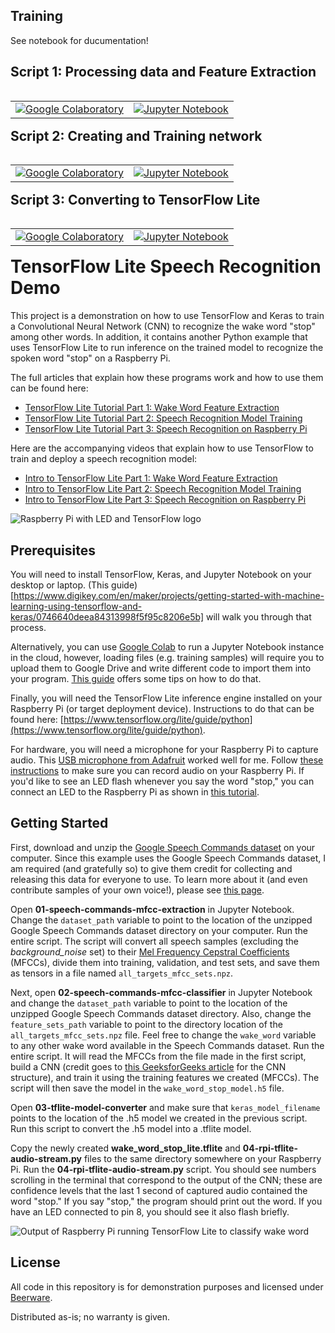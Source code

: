 
## Training

See notebook for ducumentation!

## Script 1: Processing data and Feature Extraction

<p>
<table class="tfo-notebook-buttons" align="left">
  <td>
    <a target="_blank" href="https://colab.research.google.com/github/dsettu/tflite/blob/main/kws/01_speech_commands_mfcc_extraction.ipynb"><img src="https://www.tensorflow.org/images/colab_logo_32px.png" />Google Colaboratory</a>
  </td>
  <td>
    <a target="_blank" href="https://colab.research.google.com/github/dsettu/tflite/blob/main/kws/01_speech_commands_mfcc_extraction.ipynb"><img src="https://www.tensorflow.org/images/GitHub-Mark-32px.png" />Jupyter Notebook</a>
  </td>
</table>
<p>

## Script 2: Creating and Training network 

<p>
<table class="tfo-notebook-buttons" align="left">
  <td>
    <a target="_blank" href="https://colab.research.google.com/github/dsettu/tflite/blob/main/kws/02_speech_commands_mfcc_classifier.ipynb"><img src="https://www.tensorflow.org/images/colab_logo_32px.png" />Google Colaboratory</a>
  </td>
  <td>
    <a target="_blank" href="https://colab.research.google.com/github/dsettu/tflite/blob/main/kws/02_speech_commands_mfcc_classifier.ipynb"><img src="https://www.tensorflow.org/images/GitHub-Mark-32px.png" />Jupyter Notebook</a>
  </td>
</table>
<p>

## Script 3: Converting to TensorFlow Lite

<p>
<table class="tfo-notebook-buttons" align="left">
  <td>
    <a target="_blank" href="https://colab.research.google.com/github/dsettu/tflite/blob/main/kws/03-tflite-model-converter.ipynb"><img src="https://www.tensorflow.org/images/colab_logo_32px.png" />Google Colaboratory</a>
  </td>
  <td>
    <a target="_blank" href="https://colab.research.google.com/github/dsettu/tflite/blob/main/kws/03-tflite-model-converter.ipynb"><img src="https://www.tensorflow.org/images/GitHub-Mark-32px.png" />Jupyter Notebook</a>
  </td>
</table>
<p>

TensorFlow Lite Speech Recognition Demo
========

This project is a demonstration on how to use TensorFlow and Keras to train a Convolutional Neural Network (CNN) to recognize the wake word "stop" among other words. In addition, it contains another Python example that uses TensorFlow Lite to run inference on the trained model to recognize the spoken word "stop" on a Raspberry Pi.

The full articles that explain how these programs work and how to use them can be found here:
* [TensorFlow Lite Tutorial Part 1: Wake Word Feature Extraction](https://www.digikey.com/en/maker/projects/tensorflow-lite-tutorial-part-1-wake-word-feature-extraction/54e1ce8520154081a58feb301ef9d87a)
* [TensorFlow Lite Tutorial Part 2: Speech Recognition Model Training](https://www.digikey.com/en/maker/projects/tensorflow-lite-tutorial-part-2-speech-recognition-model-training/d8d04a2b60a442cf8c3fa5c0dd2a292b)
* [TensorFlow Lite Tutorial Part 3: Speech Recognition on Raspberry Pi](https://www.digikey.com/en/maker/projects/tensorflow-lite-tutorial-part-3-speech-recognition-on-raspberry-pi/8a2dc7d8a9a947b4a953d37d3b271c71)

Here are the accompanying videos that explain how to use TensorFlow to train and deploy a speech recognition model:
* [Intro to TensorFlow Lite Part 1: Wake Word Feature Extraction](https://www.youtube.com/watch?v=0fn7pj7Dutc)
* [Intro to TensorFlow Lite Part 2: Speech Recognition Model Training](https://www.youtube.com/watch?v=yv_WVwr6OkI)
* [Intro to TensorFlow Lite Part 3: Speech Recognition on Raspberry Pi](https://www.youtube.com/watch?v=8-vl9bNY9aI)

![Raspberry Pi with LED and TensorFlow logo](https://raw.githubusercontent.com/ShawnHymel/tflite-speech-recognition/master/Images/tflite-rpi-cover.jpg)

Prerequisites
--------------

You will need to install TensorFlow, Keras, and Jupyter Notebook on your desktop or laptop. (This guide)[https://www.digikey.com/en/maker/projects/getting-started-with-machine-learning-using-tensorflow-and-keras/0746640deea84313998f5f95c8206e5b] will walk you through that process. 

Alternatively, you can use [Google Colab](https://colab.research.google.com/) to run a Jupyter Notebook instance in the cloud, however, loading files (e.g. training samples) will require you to upload them to Google Drive and write different code to import them into your program. [This guide](https://towardsdatascience.com/3-ways-to-load-csv-files-into-colab-7c14fcbdcb92) offers some tips on how to do that.

Finally, you will need the TensorFlow Lite inference engine installed on your Raspberry Pi (or target deployment device). Instructions to do that can be found here: [https://www.tensorflow.org/lite/guide/python](https://www.tensorflow.org/lite/guide/python).

For hardware, you will need a microphone for your Raspberry Pi to capture audio. This [USB microphone from Adafruit](https://www.adafruit.com/product/3367) worked well for me. Follow [these instructions](https://learn.adafruit.com/usb-audio-cards-with-a-raspberry-pi/instructions) to make sure you can record audio on your Raspberry Pi. If you'd like to see an LED flash whenever you say the word "stop," you can connect an LED to the Raspberry Pi as shown in [this tutorial](https://raspberrypihq.com/making-a-led-blink-using-the-raspberry-pi-and-python/). 

Getting Started
---------------

First, download and unzip the [Google Speech Commands dataset](https://storage.cloud.google.com/download.tensorflow.org/data/speech_commands_v0.02.tar.gz) on your computer. Since this example uses the Google Speech Commands dataset, I am required (and gratefully so) to give them credit for collecting and releasing this data for everyone to use. To learn more about it (and even contribute samples of your own voice!), please see [this page](https://github.com/tensorflow/docs/blob/master/site/en/r1/tutorials/sequences/audio_recognition.md).

Open **01-speech-commands-mfcc-extraction** in Jupyter Notebook. Change the `dataset_path` variable to point to the location of the unzipped Google Speech Commands dataset directory on your computer. Run the entire script. The script will convert all speech samples (excluding the _background_noise_ set) to their [Mel Frequency Cepstral Coefficients](http://practicalcryptography.com/miscellaneous/machine-learning/guide-mel-frequency-cepstral-coefficients-mfccs/) (MFCCs), divide them into training, validation, and test sets, and save them as tensors in a file named `all_targets_mfcc_sets.npz`.

Next, open **02-speech-commands-mfcc-classifier** in Jupyter Notebook and change the `dataset_path` variable to point to the location of the unzipped Google Speech Commands dataset directory. Also, change the `feature_sets_path` variable to point to the directory location of the `all_targets_mfcc_sets.npz` file.  Feel free to change the `wake_word` variable to any other wake word available in the Speech Commands dataset. Run the entire script. It will read the MFCCs from the file made in the first script, build a CNN (credit goes to [this GeeksforGeeks article](https://www.geeksforgeeks.org/python-image-classification-using-keras/) for the CNN structure), and train it using the training features we created (MFCCs). The script will then save the model in the `wake_word_stop_model.h5` file.

Open **03-tflite-model-converter** and make sure that `keras_model_filename` points to the location of the .h5 model we created in the previous script. Run this script to convert the .h5 model into a .tflite model.

Copy the newly created **wake_word_stop_lite.tflite** and **04-rpi-tflite-audio-stream.py** files to the same directory somewhere on your Raspberry Pi. Run the **04-rpi-tflite-audio-stream.py** script. You should see numbers scrolling in the terminal that correspond to the output of the CNN; these are confidence levels that the last 1 second of captured audio contained the word "stop." If you say "stop," the program should print out the word. If you have an LED connected to pin 8, you should see it also flash briefly.

![Output of Raspberry Pi running TensorFlow Lite to classify wake word](https://raw.githubusercontent.com/ShawnHymel/tflite-speech-recognition/master/Images/tflite-pi-wake-word-output.png)

License
-------

All code in this repository is for demonstration purposes and licensed under [Beerware](https://en.wikipedia.org/wiki/Beerware).

Distributed as-is; no warranty is given.